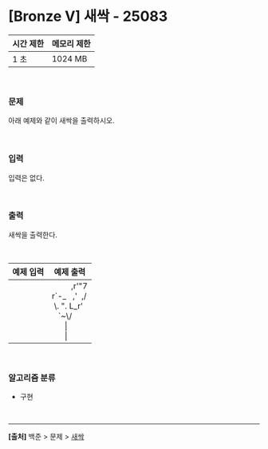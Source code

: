 # [Bronze Ⅴ] 새싹 - 25083

|시간 제한|메모리 제한|
|---|---|
|1 초|1024 MB|

<br>

### 문제
아래 예제와 같이 새싹을 출력하시오.

<br>

### 입력
입력은 없다.

<br>

### 출력
새싹을 출력한다.

<br>

|예제 입력|예제 출력|
|---|---|
||&nbsp;&nbsp;&nbsp;&nbsp;&nbsp;&nbsp;&nbsp;&nbsp;&nbsp;,r\'\"7<br>r\`-_&nbsp;&nbsp;&nbsp;,\'&nbsp;&nbsp;,/<br>&nbsp;\\.&nbsp;\".&nbsp;L_r\'<br>&nbsp;&nbsp;&nbsp;\`~\\/<br>&nbsp;&nbsp;&nbsp;&nbsp;&nbsp;&nbsp;\|<br>&nbsp;&nbsp;&nbsp;&nbsp;&nbsp;&nbsp;\|<br>|

<br>

### 알고리즘 분류
* 구현

<br>

---
**[출처]** 백준 > 문제 > [새싹](https://www.acmicpc.net/problem/25083)